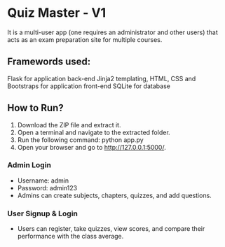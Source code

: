 # Quiz Master - V1
It is a multi-user app (one requires an administrator and other users) that acts as an exam preparation site for multiple courses.

## Framewords used:
  Flask for application back-end
  Jinja2 templating, HTML, CSS and Bootstraps for application front-end
  SQLite for database

## How to Run?
1. Download the ZIP file and extract it.
2. Open a terminal and navigate to the extracted folder.
3. Run the following command: python app.py
4. Open your browser and go to http://127.0.0.1:5000/.

### Admin Login
- Username: admin
- Password: admin123
- Admins can create subjects, chapters, quizzes, and add questions.
### User Signup & Login
- Users can register, take quizzes, view scores, and compare their performance with the class average.
